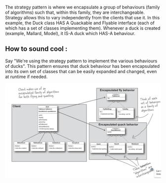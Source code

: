 The strategy pattern is where we encapsulate a group of behaviours (family of algorithms) such that, within this family, they are interchangeable. Strategy allows this to vary independently from the clients that use it.
In this example, the Duck class HAS A Quackable and Flyable interface (each of which has a set of classes implementing them). Whenever a duck is created (example, Mallard, Model), it IS-A duck which HAS-A behaviour.

## How to sound cool :

Say "We're using the strategy pattern to implement the various behaviours of ducks". This pattern ensures that duck behaviour has been encapsulated into its own set of classes that can be easily expanded and changed, even at runtime if needed.


![alt text](https://github.com/nikki30/HeadFirstDesignPatterns/blob/main/StrategyPattern/strategyPattern.png)
